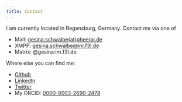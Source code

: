 ```yaml
---
title: Contact
---
```



I am currently located in Regensburg, Germany.
Contact me via one of

- Mail: [gesina.schwalbe(at)pheerai.de](mailto:gesina.schwalbe@pheerai.de)
- XMPP: gesina.schwalbe@im.f3l.de
- Matrix: @gesina:im.f3l.de

Where else you can find me:
- [Github][github]
- [LinkedIn][linkedin]
- [Twitter][twitter]
- My ORCID: [0000-0003-2690-2478][ORCID]


[github]: https://github.com/gesina "Github Profile Gesina Schwalbe"
[linkedin]: https://www.linkedin.com/in/gesina-schwalbe-2301b495 "LinkedIn Profile Gesina Schwalbe"
[twitter]: https://twitter.com/GesinaSchwalbe "Twitter Profile Gesina Schwalbe"
[ORCID]: https://orcid.org/0000-0003-2690-2478 "ORCID: 0000-0003-2690-2478"
